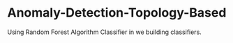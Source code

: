 # Anomaly-Detection-Topology-Based

Using Random Forest Algorithm Classifier in we building classifiers.
